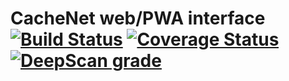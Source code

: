 # CacheNet web/PWA interface [![Build Status](https://travis-ci.com/cache-project/cachenet-web.svg?branch=master)](https://travis-ci.com/cache-project/cachenet-web) [![Coverage Status](https://coveralls.io/repos/github/cache-project/cachenet-web/badge.svg?branch=master)](https://coveralls.io/github/cache-project/cachenet-web?branch=master) [![DeepScan grade](https://deepscan.io/api/teams/5189/projects/6963/branches/62376/badge/grade.svg)](https://deepscan.io/dashboard#view=project&tid=5189&pid=6963&bid=62376)
